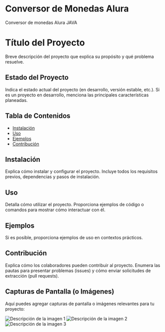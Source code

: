 # Conversor de Monedas Alura
Conversor de monedas Alura JAVA

# Título del Proyecto

Breve descripción del proyecto que explica su propósito y qué problema resuelve.

## Estado del Proyecto

Indica el estado actual del proyecto (en desarrollo, versión estable, etc.).
Si es un proyecto en desarrollo, menciona las principales características planeadas.

## Tabla de Contenidos

- [Instalación](#instalación)
- [Uso](#uso)
- [Ejemplos](#ejemplos)
- [Contribución](#contribución)


## Instalación

Explica cómo instalar y configurar el proyecto. Incluye todos los requisitos previos, dependencias y pasos de instalación.

## Uso

Detalla cómo utilizar el proyecto. Proporciona ejemplos de código o comandos para mostrar cómo interactuar con él.

## Ejemplos

Si es posible, proporciona ejemplos de uso en contextos prácticos.

## Contribución

Explica cómo los colaboradores pueden contribuir al proyecto.
Enumera las pautas para presentar problemas (issues) y cómo enviar solicitudes de extracción (pull requests).



## Capturas de Pantalla (o Imágenes)

Aquí puedes agregar capturas de pantalla o imágenes relevantes para tu proyecto:

![Descripción de la imagen 1](ruta/a/imagen1.jpg)
![Descripción de la imagen 2](ruta/a/imagen2.jpg)
![Descripción de la imagen 3](ruta/a/imagen3.jpg)


